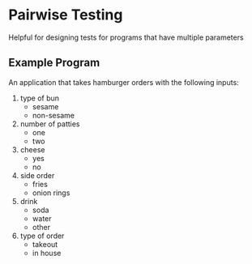 # Pairwise Testing

Helpful for designing tests for programs that have multiple parameters

## Example Program

An application that takes hamburger orders with the following inputs:

1. type of bun
   - sesame
   - non-sesame
2. number of patties
   - one
   - two
3. cheese
   - yes
   - no
4. side order
   - fries
   - onion rings
5. drink
   - soda
   - water
   - other
6. type of order
   - takeout
   - in house
